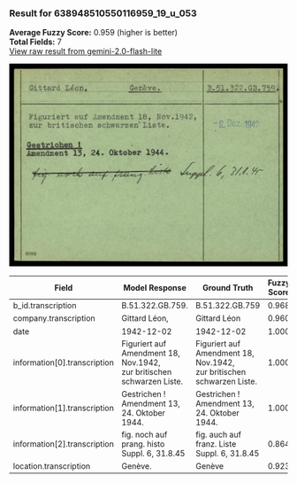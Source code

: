 ### Result for 638948510550116959_19_u_053
**Average Fuzzy Score:** 0.959 (higher is better)<br>
**Total Fields:** 7<br>
[View raw result from gemini-2.0-flash-lite](https://github.com/RISE-UNIBAS/humanities_data_benchmark/blob/main/results/2025-10-24/T0314/request_T0314_638948510550116959_19_u_053.json)

<img src="https://github.com/RISE-UNIBAS/humanities_data_benchmark/blob/main/benchmarks/blacklist/images/638948510550116959_19_u_053.jpg?raw=true" alt="638948510550116959_19_u_053" width="600px">

| Field | Model Response | Ground Truth | Fuzzy Score | Match |
|-------|----------------|--------------|-------------|-------|
| b_id.transcription | B.51.322.GB.759. | B.51.322.GB.759 | 0.968 | ✅ |
| company.transcription | Gittard Léon, | Gittard Léon | 0.960 | ✅ |
| date | 1942-12-02 | 1942-12-02 | 1.000 | ✅ |
| information[0].transcription | Figuriert auf Amendment 18, Nov.1942,<br>zur britischen schwarzen Liste. | Figuriert auf Amendment 18, Nov.1942,<br>zur britischen schwarzen Liste. | 1.000 | ✅ |
| information[1].transcription | Gestrichen !<br>Amendment 13, 24. Oktober 1944. | Gestrichen !<br>Amendment 13, 24. Oktober 1944. | 1.000 | ✅ |
| information[2].transcription | fig. noch auf prang. histo Suppl. 6, 31.8.45 | fig. auch auf franz. Liste Suppl. 6, 31.8.45 | 0.864 | ❌ |
| location.transcription | Genève. | Genève | 0.923 | ✅ |
